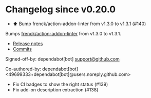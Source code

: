 # Changelog since v0.20.0
- ⬆️ Bump frenck/action-addon-linter from v1.3.0 to v1.3.1 (#140)

Bumps [frenck/action-addon-linter](https://github.com/frenck/action-addon-linter) from v1.3.0 to v1.3.1.
- [Release notes](https://github.com/frenck/action-addon-linter/releases)
- [Commits](https://github.com/frenck/action-addon-linter/compare/v1.3.0...755d28722e9057a6b847ded5e5e56515700b98ae)

Signed-off-by: dependabot[bot] <support@github.com>

Co-authored-by: dependabot[bot] <49699333+dependabot[bot]@users.noreply.github.com> 
- Fix CI badges to show the right status (#139) 
- Fix add-on description extraction (#138) 
